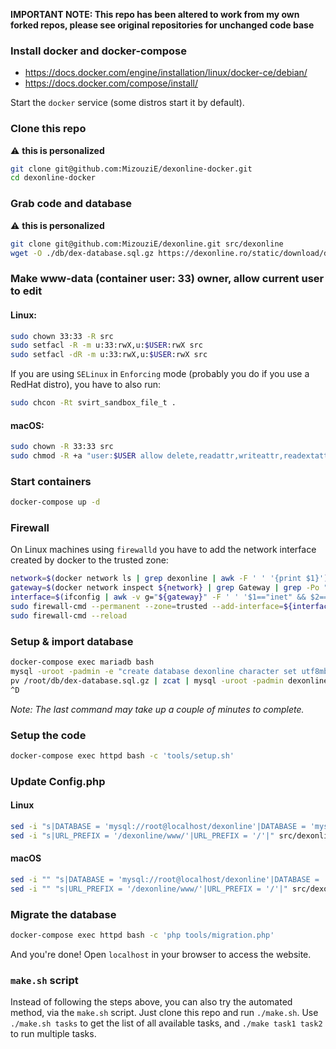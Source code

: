 **IMPORTANT NOTE: This repo has been altered to work from my own forked repos, please see original repositories for unchanged code base**

### Install docker and docker-compose

* https://docs.docker.com/engine/installation/linux/docker-ce/debian/
* https://docs.docker.com/compose/install/

Start the `docker` service (some distros start it by default).

### Clone this repo
:warning: **this is personalized**
```sh
git clone git@github.com:MizouziE/dexonline-docker.git
cd dexonline-docker
```

### Grab code and database
:warning: **this is personalized**
```sh
git clone git@github.com:MizouziE/dexonline.git src/dexonline
wget -O ./db/dex-database.sql.gz https://dexonline.ro/static/download/dex-database.sql.gz
```

### Make www-data (container user: 33) owner, allow current user to edit
#### Linux:
```sh
sudo chown 33:33 -R src
sudo setfacl -R -m u:33:rwX,u:$USER:rwX src
sudo setfacl -dR -m u:33:rwX,u:$USER:rwX src
```

If you are using `SELinux` in `Enforcing` mode (probably you do if you use a RedHat distro), you have to also run:
```sh
sudo chcon -Rt svirt_sandbox_file_t .
```

#### macOS:
```sh
sudo chown -R 33:33 src
sudo chmod -R +a "user:$USER allow delete,readattr,writeattr,readextattr,writeextattr,readsecurity,writesecurity,chown,list,search,add_file,add_subdirectory,delete_child,file_inherit,directory_inherit" src
```

### Start containers
```sh
docker-compose up -d
```

### Firewall
On Linux machines using `firewalld` you have to add the network interface created by docker to the trusted zone:
```sh
network=$(docker network ls | grep dexonline | awk -F ' ' '{print $1}')
gateway=$(docker network inspect ${network} | grep Gateway | grep -Po "[\d\.]+")
interface=$(ifconfig | awk -v g="${gateway}" -F ' ' '$1=="inet" && $2==g {print old} {old=$1}' | sed 's/:$//')
sudo firewall-cmd --permanent --zone=trusted --add-interface=${interface}
sudo firewall-cmd --reload
```

### Setup & import database
```sh
docker-compose exec mariadb bash
mysql -uroot -padmin -e "create database dexonline character set utf8mb4"
pv /root/db/dex-database.sql.gz | zcat | mysql -uroot -padmin dexonline
^D
```

_Note: The last command may take up a couple of minutes to complete._

### Setup the code
```sh
docker-compose exec httpd bash -c 'tools/setup.sh'
```

### Update Config.php
#### Linux
```sh
sed -i "s|DATABASE = 'mysql://root@localhost/dexonline'|DATABASE = 'mysql://root:admin@mariadb/dexonline'|" src/dexonline/Config.php
sed -i "s|URL_PREFIX = '/dexonline/www/'|URL_PREFIX = '/'|" src/dexonline/Config.php
```

#### macOS
```sh
sed -i "" "s|DATABASE = 'mysql://root@localhost/dexonline'|DATABASE = 'mysql://root:admin@mariadb/dexonline'|" src/dexonline/Config.php
sed -i "" "s|URL_PREFIX = '/dexonline/www/'|URL_PREFIX = '/'|" src/dexonline/Config.php
```

### Migrate the database
```sh
docker-compose exec httpd bash -c 'php tools/migration.php'
```

And you're done! Open `localhost` in your browser to access the website.

### `make.sh` script
Instead of following the steps above, you can also try the automated method, via the `make.sh` script.
Just clone this repo and run `./make.sh`.
Use `./make.sh tasks` to get the list of all available tasks, and `./make task1 task2` to run multiple tasks.
